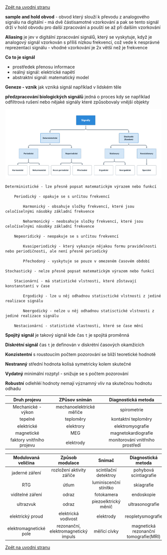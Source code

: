 [Zpět na uvodni stranu](../README.md)  

**sample and hold obvod** - obvod který slouží k převodu z analogového signálu na digitální - má dvě částisamotné vzorkování a pak se tento signál drží v hold obvodu pro další zpracování a pouští se až při dalším vzorkování

**Aliasing** je jev v digitální zpracování signálů, který se vyskytuje, když je analogový signál vzorkován s příliš nízkou frekvencí, což vede k nesprávné reprezentaci signálu - vhodné vzorkování je 2x větší než je frekvence

**Co to je signál** 
- prostředek přenosu informace
- reálný signál: elektrické napětí
- abstraktní signál: matematický model

**Geneze - vznik** jak vzniká signál například v lidském těle

**předzpracování biologických signálů** jedná o proces kdy se například odfiltrová rušení nebo nějaké signály které způsobovaly vnější objekty

![druhy signalu](imgs/druhy_signalu.PNG)

    Deterministické - lze přesně popsat matematickým výrazem nebo funkcí

        Periodický - opakuje se s určitou frekvencí

            Harmonický - obsahuje složky frekvencí, které jsou celočíselnými násobky základní frekvence

            Neharmonický - neobsahuje složky frekvencí, které jsou celočíselnými násobky základní frekvence

        Nepeoridický - neopakuje se s určitou frekvencí

            Kvasiperiodický - který vykazuje nějakou formu pravidelnosti nebo periodičnosti, ale není přesně periodický

            Přechodoný - vyskytuje se pouze v omezeném časovém období 

    Stochastický - nelze přesně popsat matematickým výrazem nebo funkcí

        Stacionární - má statistické vlstnosti, které zůstavají konstanstantí v čase

            Ergodický - lze u něj odhadnou statisctické vlstnosti z jediné realizace signálu

            Neergodický - nelze u něj odhadnou statisctické vlstnosti z jediné realizace signálu

        Nestacionární - statistické vlastnosti, které se čase mění

**Spojitý signál** je takový signál kde čas `t` je spojitá proměnná

**Diskrétní signál** čas `t` je definován v diskrétní časových okamžicích

**Konzistentní** s roustoucím počtem pozorování se blíží teoretické hodnotě

**Nestranný** střední hodnota kolísá symetricky kolem skutečné

**Vydatný** minimální rozptyl - snižuje se s počtem pozorování

**Robustní** odlehléí hodnoty nemají významný vliv na skutečnou hodnotu odhadu

| Druh projevu | ZPůsov snímán | Diagnostická metoda |  
|:---:         |:---:          | :---:               | 
|Mechanické - výkon|mechanoelektrické měřiče| spirometrie|
|tepelné|teploměry|kontaktní teploměry|
|elektrické|elektrory|elektromyografie|
|magnetické|MEG|magnetokardiografie|
|faktory vnitřního projevu|elektrody|monitorování vnitřního prostředí|

|Modulovaná veličina|Způsob modulace|Snímač|Diagnostická metoda|  
| :---:| :---:| :---:|:---:|
|jaderné záření|rozložení aktivity zářiče|scintilační detektroy|pohybová scintiagrafie|
|RTG|útlum|luminiscenční stínítko|skiagrafie|
|viditelné záření|odraz|fotokamera|endoskopie|
|ultrazvuk|odraz|piezoelktrický měnič|ultrasonografie|
|elektrický proud|elektrická vodivost|elektrody|reopletysmografie|
|elektromagnetické pole|rezonanční, elektromagnetický impuls|měřící cívky|magnetická rezonanční tomografie(MRI)|




    




[Zpět na uvodni stranu](../README.md)
